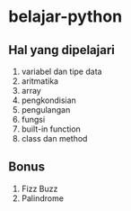 # belajar-python

## Hal yang dipelajari

1. variabel dan tipe data
2. aritmatika
3. array
4. pengkondisian
5. pengulangan
6. fungsi
7. built-in function
8. class dan method

## Bonus

1. Fizz Buzz
2. Palindrome
